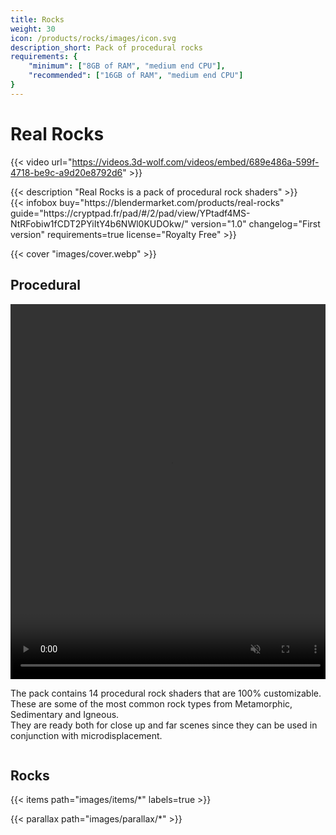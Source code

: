 ```yaml
---
title: Rocks
weight: 30
icon: /products/rocks/images/icon.svg
description_short: Pack of procedural rocks
requirements: {
    "minimum": ["8GB of RAM", "medium end CPU"],
    "recommended": ["16GB of RAM", "medium end CPU"]
}
---
```


# Real Rocks

{{< video url="https://videos.3d-wolf.com/videos/embed/689e486a-599f-4718-be9c-a9d20e8792d6" >}}

<div class="space"></div>

<div class="halfpage">
    <div class="column">
	{{< description "Real Rocks is a pack of procedural rock shaders" >}}
    </div>
    <div class="column">
	{{< infobox
	    buy="https://blendermarket.com/products/real-rocks"
	    guide="https://cryptpad.fr/pad/#/2/pad/view/YPtadf4MS-NtRFobiw1fCDT2PYiItY4b6NWl0KUDOkw/"
	    version="1.0"
	    changelog="First version"
	    requirements=true
	    license="Royalty Free"
	>}}
    </div>
</div>

<div class="space"></div>

{{< cover "images/cover.webp" >}}

## Procedural
<div class="halfpage">
    <div class="column panel">
	<video width="512" height="600" autoplay muted loop>
	<source src="/products/rocks/images/turntable.webm" type="video/webm">
    </video>
    </div>
    <div class="column desc">
	    <p>The pack contains 14 procedural rock shaders that are 100% customizable.<br>
    These are some of the most common rock types from Metamorphic, Sedimentary and Igneous.<br>
    They are ready both for close up and far scenes since they can be used in conjunction with microdisplacement.</p>
    </div>
</div>

<div class="space"></div>

<h2>Rocks</h2>
{{< items path="images/items/*" labels=true >}}

{{< parallax path="images/parallax/*" >}}
